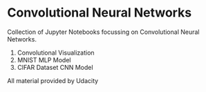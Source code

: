 # Convolutional Neural Networks

Collection of Jupyter Notebooks focussing on Convolutional Neural Networks.
1. Convolutional Visualization
1. MNIST MLP Model
1. CIFAR Dataset CNN Model

All material provided by Udacity

